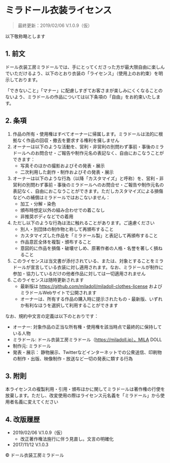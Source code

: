 # ミラドール衣装ライセンス

>最終更新：2019/02/06 V.1.0.9（仮）

以下敬称略とします

## 1. 前文

ドール衣装工房ミラドールでは、手にとってくださった方が最大限自由に楽しんでいただけるよう、以下のとおり衣装の「ライセンス」（使用上のお約束）を明示しております。

「できないこと」「マナー」に配慮しすぎてお客さまが楽しみにくくなることのないよう、ミラドールの作品については以下条項の「自由」をお約束いたします。

## 2. 条項

1. 作品の所有・使用権はすべてオーナーに帰属します。ミラドールは法的に根拠なく作品の回収・撤去を要求する権利を擁しません
2. オーナーは以下のような活動を、営利・非営利の別問わず事前・事後のミラドールへのお問合せ・ご報告や制作元名の表記なく、自由におこなうことができます：
    * 写真そのほかの撮影およびその発表・展示
    * 二次利用した創作・制作およびその発表・展示
3. オーナーは以下のような行為（以降「カスタマイズ」と呼称）を、営利・非営利の別問わず事前・事後のミラドールへのお問合せ・ご報告や制作元名の表記なく、自由におこなうことができます。ただしカスタマイズによる損傷などへの補償はミラドールではおこないません：
    * 加工・分解・染色
    * 頒布時想定以外の組み合わせでの着こなし
    * 非推奨ボディなどでの着用
3. ただし以下のような行為は法に触れることがあります。ご遠慮ください
    * 別人・別団体の制作物と称して再頒布すること
    * カスタマイズした作品を「ミラドール製」と表記して再頒布すること
    * 作品意匠全体を複製・頒布すること
    * 意図的に作品を損傷・破壊せしめ、原著作者の人格・名誉を著しく損ねること
4. このライセンスは当文書が添付されている、または、対象とすることをミラドールが宣言している衣装に対し適用されます。なお、ミラドールが制作に参加・協力しているだけの他者作品に対しては一切適用されません
5. このライセンスは随時更新されます
    * 最新版は <https://github.com/miladoll/miladoll-clothes-license> およびミラドールWebサイトで公開されます
    * オーナーは、所有する作品の購入時に提示されたもの・最新版、いずれか有利なほうを選択して利用することができます

なお、規約中文言の定義は以下のとおりです：

* オーナー: 対象作品の正当な所有権・使用権を該当時点で最終的に保持している人物
* ミラドール: ドール衣装工房ミラドール（https://miladoll.jp）。MILA DOLL
* 制作元: ミラドール
* 発表・展示： 静物展示、Twitterなどインターネットでの公衆送信、印刷物の制作・出版、映像制作・放送など一切の発表に類する行為

## 3. 附則

本ライセンスの複製利用・引用・頒布ほかに関してミラドールは著作権の行使を放棄します。ただし、改変使用の際はライセンス元名義を「ミラドール」から使用者名義に変えてください

## 4. 改版履歴

* 2019/02/06 V.1.0.9（仮）
    * 改正著作権法施行に伴う見直し。文言の明確化
* 2017/11/12 V.1.0.3

&copy; ドール衣装工房ミラドール